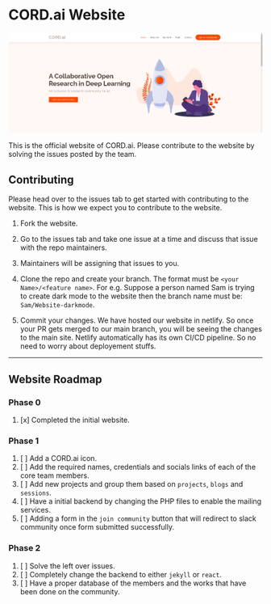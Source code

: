 # **CORD.ai Website**

![alt text](assets/img/portfolio/cordai.png)

This is the official website of CORD.ai. Please contribute to the website by solving the issues posted by the team. 

## **Contributing**

Please head over to the issues tab to get started with contributing to the website. This is how we expect you to contribute to the website.

1. Fork the website.
2. Go to the issues tab and take one issue at a time and discuss that issue with the repo maintainers. 
3. Maintainers will be assigning that issues to you. 
4. Clone the repo and create your branch. The format must be `<your Name>/<feature name>`. For e.g. Suppose a person named Sam is trying to create dark mode to the website then the branch name must be: `Sam/Website-darkmode`. 

5. Commit your changes. We have hosted our website in netlify. So once your PR gets merged to our main branch, you will be seeing the changes to the main site. Netlify automatically has its own CI/CD pipeline. So no need to worry about deployement stuffs. 

---

## **Website Roadmap**
### **Phase 0**

1. [x] Completed the initial website.

### **Phase 1**

1. [ ] Add a CORD.ai icon.
2. [ ] Add the required names, credentials and socials links of each of the core team members. 
3. [ ] Add new projects and group them based on `projects`, `blogs` and `sessions`. 
4. [ ] Have a initial backend by changing the PHP files to enable the mailing services. 
5. [ ] Adding a form in the `join community` button that will redirect to slack community once form submitted successfully. 

### **Phase 2**

1. [ ] Solve the left over issues. 
2. [ ] Completely change the backend to either `jekyll` or `react`.
3. [ ] Have a proper database of the members and the works that have been done on the community. 